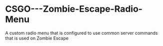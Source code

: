 # CSGO---Zombie-Escape-Radio-Menu
A custom radio menu that is configured to use common server commands that is used on Zombie Escape
